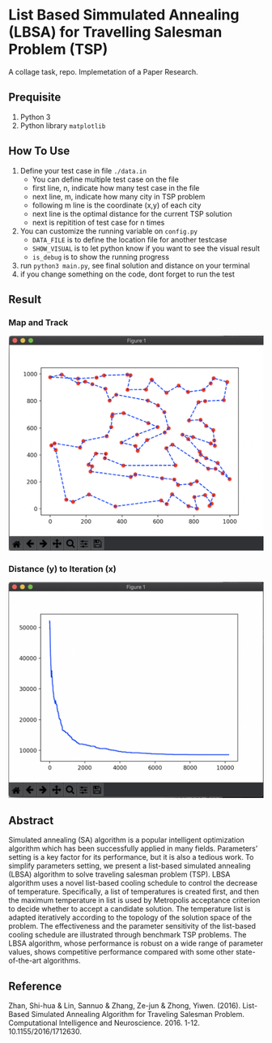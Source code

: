 # List Based Simmulated Annealing (LBSA) for Travelling Salesman Problem (TSP)
A collage task, repo. Implemetation of a Paper Research.

## Prequisite
1. Python 3
2. Python library `matplotlib`

## How To Use
1. Define your test case in file `./data.in`
    - You can define multiple test case on the file
    - first line, n, indicate how many test case in the file
    - next line, m, indicate how many city in TSP problem
    - following m line is the coordinate (x,y) of each city
    - next line is the optimal distance for the current TSP solution
    - next is repitition of test case for n times
2. You can customize the running variable on `config.py`
    - `DATA_FILE` is to define the location file for another testcase
    - `SHOW_VISUAL` is to let python know if you want to see the visual result
    - `is_debug` is to show the running progress
3. run `python3 main.py`, see final solution and distance on your terminal
4. if you change something on the code, dont forget to run the test

## Result
### Map and Track
![map](./result/map.png)

### Distance (y) to Iteration (x)
![map](./result/fitness-plot.png)

## Abstract
Simulated annealing (SA) algorithm is a popular intelligent optimization algorithm which has been successfully applied in many fields. Parameters’ setting is a key factor for its performance, but it is also a tedious work. To simplify parameters setting, we present a list-based simulated annealing (LBSA) algorithm to solve traveling salesman problem (TSP). LBSA algorithm uses a novel list-based cooling schedule to control the decrease of temperature. Specifically, a list of temperatures is created first, and then the maximum temperature in list is used by Metropolis acceptance criterion to decide whether to accept a candidate solution. The temperature list is adapted iteratively according to the topology of the solution space of the problem. The effectiveness and the parameter sensitivity of the list-based cooling schedule are illustrated through benchmark TSP problems. The LBSA algorithm, whose performance is robust on a wide range of parameter values, shows competitive performance compared with some other state-of-the-art algorithms. 

## Reference
Zhan, Shi-hua & Lin, Sannuo & Zhang, Ze-jun & Zhong, Yiwen. (2016). List-Based Simulated Annealing Algorithm for Traveling Salesman Problem. Computational Intelligence and Neuroscience. 2016. 1-12. 10.1155/2016/1712630. 
